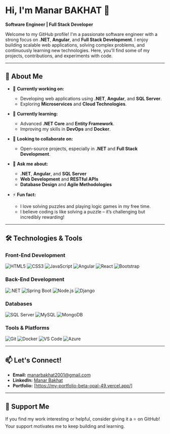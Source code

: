 # Hi, I'm Manar BAKHAT 👋  
**Software Engineer | Full Stack Developer**

Welcome to my GitHub profile! I'm a passionate software engineer with a strong focus on **.NET**, **Angular**, and **Full Stack Development**. I enjoy building scalable web applications, solving complex problems, and continuously learning new technologies. Here, you'll find some of my projects, contributions, and experiments with code.

---

## 🚀 **About Me**

- 🔭 **Currently working on:**  
  - Developing web applications using **.NET**, **Angular**, and **SQL Server**.  
  - Exploring **Microservices** and **Cloud Technologies**.  

- 🌱 **Currently learning:**  
  - Advanced **.NET Core** and **Entity Framework**.  
  - Improving my skills in **DevOps** and **Docker**.  

- 👯 **Looking to collaborate on:**  
  - Open-source projects, especially in **.NET** and **Full Stack Development**.  

- 💬 **Ask me about:**  
  - **.NET**, **Angular**, and **SQL Server**  
  - **Web Development** and **RESTful APIs**  
  - **Database Design** and **Agile Methodologies**  

- ⚡ **Fun fact:**  
  - I love solving puzzles and playing logic games in my free time.  
  - I believe coding is like solving a puzzle – it’s challenging but incredibly rewarding!  

---

## 🛠️ **Technologies & Tools**

### **Front-End Development**
![HTML5](https://img.shields.io/badge/HTML5-E34F26?style=for-the-badge&logo=html5&logoColor=white)
![CSS3](https://img.shields.io/badge/CSS3-1572B6?style=for-the-badge&logo=css3&logoColor=white)
![JavaScript](https://img.shields.io/badge/JavaScript-F7DF1E?style=for-the-badge&logo=javascript&logoColor=black)
![Angular](https://img.shields.io/badge/Angular-DD0031?style=for-the-badge&logo=angular&logoColor=white)
![React](https://img.shields.io/badge/React-20232A?style=for-the-badge&logo=react&logoColor=61DAFB)
![Bootstrap](https://img.shields.io/badge/Bootstrap-7952B3?style=for-the-badge&logo=bootstrap&logoColor=white)

### **Back-End Development**
![.NET](https://img.shields.io/badge/.NET-512BD4?style=for-the-badge&logo=dotnet&logoColor=white)
![Spring Boot](https://img.shields.io/badge/Spring_Boot-6DB33F?style=for-the-badge&logo=spring&logoColor=white)
![Node.js](https://img.shields.io/badge/Node.js-339933?style=for-the-badge&logo=nodedotjs&logoColor=white)
![Django](https://img.shields.io/badge/Django-092E20?style=for-the-badge&logo=django&logoColor=white)

### **Databases**
![SQL Server](https://img.shields.io/badge/SQL_Server-CC2927?style=for-the-badge&logo=microsoft-sql-server&logoColor=white)
![MySQL](https://img.shields.io/badge/MySQL-4479A1?style=for-the-badge&logo=mysql&logoColor=white)
![MongoDB](https://img.shields.io/badge/MongoDB-47A248?style=for-the-badge&logo=mongodb&logoColor=white)

### **Tools & Platforms**
![Git](https://img.shields.io/badge/Git-F05032?style=for-the-badge&logo=git&logoColor=white)
![Docker](https://img.shields.io/badge/Docker-2496ED?style=for-the-badge&logo=docker&logoColor=white)
![VS Code](https://img.shields.io/badge/VS_Code-007ACC?style=for-the-badge&logo=visual-studio-code&logoColor=white)
![Azure](https://img.shields.io/badge/Azure-0089D6?style=for-the-badge&logo=microsoft-azure&logoColor=white)

---

## 📫 **Let's Connect!**

- **Email:** [manarbakhat2001@gmail.com](mailto:manarbakhat2001@gmail.com)  
- **LinkedIn:** [Manar Bakhat](https://www.linkedin.com/in/manar-bakhat)  
- **Portfolio:** [https://my-portfolio-beta-opal-49.vercel.app/]  

---

## 🙏 **Support Me**

If you find my work interesting or helpful, consider giving it a ⭐️ on GitHub! Your support motivates me to keep building and learning.


